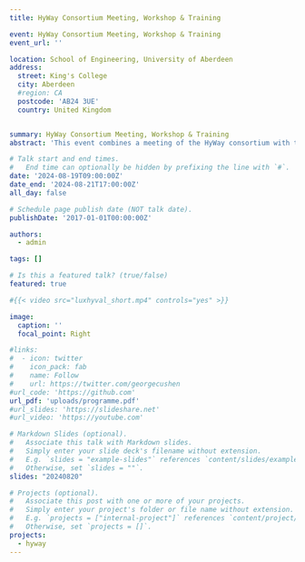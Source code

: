```yaml
---
title: HyWay Consortium Meeting, Workshop & Training

event: HyWay Consortium Meeting, Workshop & Training
event_url: ''

location: School of Engineering, University of Aberdeen
address:
  street: King's College
  city: Aberdeen
  #region: CA
  postcode: 'AB24 3UE'
  country: United Kingdom


summary: HyWay Consortium Meeting, Workshop & Training
abstract: 'This event combines a meeting of the HyWay consortium with the first HyWay Training School, provided both in-person and online as a hybrid event.'

# Talk start and end times.
#   End time can optionally be hidden by prefixing the line with `#`.
date: '2024-08-19T09:00:00Z'
date_end: '2024-08-21T17:00:00Z'
all_day: false

# Schedule page publish date (NOT talk date).
publishDate: '2017-01-01T00:00:00Z'

authors:
  - admin

tags: []

# Is this a featured talk? (true/false)
featured: true

#{{< video src="luxhyval_short.mp4" controls="yes" >}}

image:
  caption: ''
  focal_point: Right

#links:
#  - icon: twitter
#    icon_pack: fab
#    name: Follow
#    url: https://twitter.com/georgecushen
#url_code: 'https://github.com'
url_pdf: 'uploads/programme.pdf'
#url_slides: 'https://slideshare.net'
#url_video: 'https://youtube.com'

# Markdown Slides (optional).
#   Associate this talk with Markdown slides.
#   Simply enter your slide deck's filename without extension.
#   E.g. `slides = "example-slides"` references `content/slides/example-slides.md`.
#   Otherwise, set `slides = ""`.
slides: "20240820"

# Projects (optional).
#   Associate this post with one or more of your projects.
#   Simply enter your project's folder or file name without extension.
#   E.g. `projects = ["internal-project"]` references `content/project/deep-learning/index.md`.
#   Otherwise, set `projects = []`.
projects:
  - hyway
---
```







